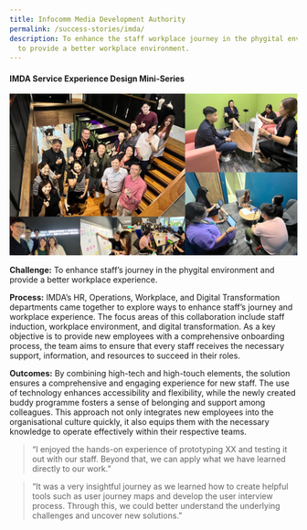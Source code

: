 ```yaml
---
title: Infocomm Media Development Authority
permalink: /success-stories/imda/
description: To enhance the staff workplace journey in the phygital environment
  to provide a better workplace environment.
---
```

#### **IMDA Service Experience Design Mini-Series**

![](/images/Stories/stories_imda.jpg)

**Challenge:**
To enhance staff’s journey in the phygital environment and provide a better workplace experience.

**Process:** 
IMDA’s HR, Operations, Workplace, and Digital Transformation departments came together to explore ways to enhance staff’s journey and workplace experience. The focus areas of this collaboration include staff induction, workplace environment, and digital transformation. As a key objective is to provide new employees with a comprehensive onboarding process, the team aims to ensure that every staff receives the necessary support, information, and resources to succeed in their roles. 

**Outcomes:**
By combining high-tech and high-touch elements, the solution ensures a comprehensive and engaging experience for new staff. The use of technology enhances accessibility and flexibility, while the newly created buddy programme fosters a sense of belonging and support among colleagues. This approach not only integrates new employees into the organisational culture quickly, it also equips them with the necessary knowledge to operate effectively within their respective teams.

> “I enjoyed the hands-on experience of prototyping XX and testing it out with our staff. Beyond that, we can apply what we have learned directly to our work.”

> “It was a very insightful journey as we learned how to create helpful tools such as user journey maps and develop the user interview process. Through this, we could better understand the underlying challenges and uncover new solutions.”